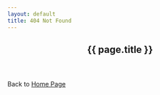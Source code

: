 ```yaml
---
layout: default
title: 404 Not Found
---
```

<article>
  <header>
    <h1>{{ page.title }}</h1>
  </header>
  <div class="content">
    Back to <a href="/">Home Page</a>
  </div>
</article>
